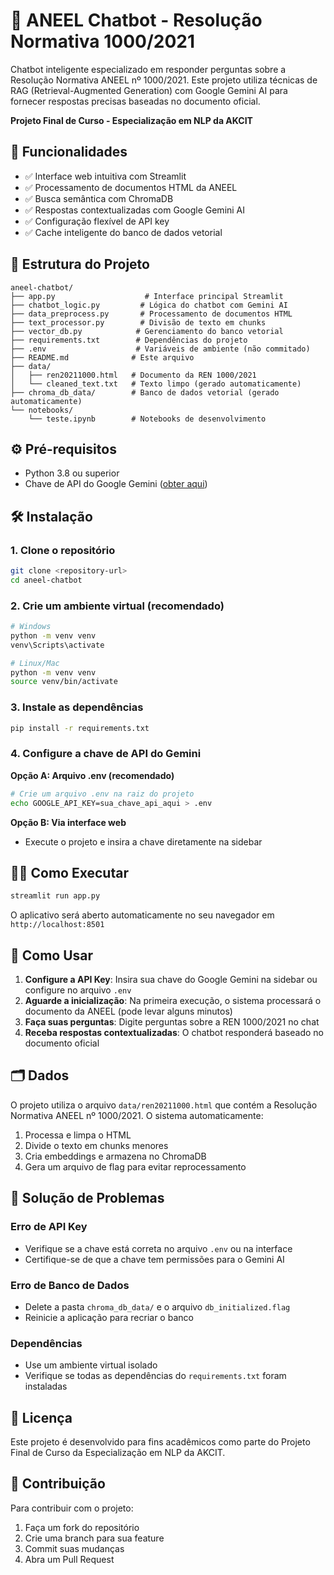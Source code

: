 # 💬 ANEEL Chatbot - Resolução Normativa 1000/2021

Chatbot inteligente especializado em responder perguntas sobre a Resolução Normativa ANEEL nº 1000/2021. Este projeto utiliza técnicas de RAG (Retrieval-Augmented Generation) com Google Gemini AI para fornecer respostas precisas baseadas no documento oficial.

**Projeto Final de Curso - Especialização em NLP da AKCIT**

## 🚀 Funcionalidades

- ✅ Interface web intuitiva com Streamlit
- ✅ Processamento de documentos HTML da ANEEL
- ✅ Busca semântica com ChromaDB
- ✅ Respostas contextualizadas com Google Gemini AI
- ✅ Configuração flexível de API key
- ✅ Cache inteligente do banco de dados vetorial

## 📁 Estrutura do Projeto

```
aneel-chatbot/
├── app.py                    # Interface principal Streamlit
├── chatbot_logic.py         # Lógica do chatbot com Gemini AI
├── data_preprocess.py       # Processamento de documentos HTML
├── text_processor.py        # Divisão de texto em chunks
├── vector_db.py            # Gerenciamento do banco vetorial
├── requirements.txt        # Dependências do projeto
├── .env                    # Variáveis de ambiente (não commitado)
├── README.md              # Este arquivo
├── data/
│   ├── ren20211000.html   # Documento da REN 1000/2021
│   └── cleaned_text.txt   # Texto limpo (gerado automaticamente)
├── chroma_db_data/        # Banco de dados vetorial (gerado automaticamente)
└── notebooks/
    └── teste.ipynb        # Notebooks de desenvolvimento
```

## ⚙️ Pré-requisitos

- Python 3.8 ou superior
- Chave de API do Google Gemini ([obter aqui](https://aistudio.google.com/app/apikey))

## 🛠️ Instalação

### 1. Clone o repositório
```bash
git clone <repository-url>
cd aneel-chatbot
```

### 2. Crie um ambiente virtual (recomendado)
```bash
# Windows
python -m venv venv
venv\Scripts\activate

# Linux/Mac
python -m venv venv
source venv/bin/activate
```

### 3. Instale as dependências
```bash
pip install -r requirements.txt
```

### 4. Configure a chave de API do Gemini

**Opção A: Arquivo .env (recomendado)**
```bash
# Crie um arquivo .env na raiz do projeto
echo GOOGLE_API_KEY=sua_chave_api_aqui > .env
```

**Opção B: Via interface web**
- Execute o projeto e insira a chave diretamente na sidebar

## 🏃‍♂️ Como Executar

```bash
streamlit run app.py
```

O aplicativo será aberto automaticamente no seu navegador em `http://localhost:8501`

## 📖 Como Usar

1. **Configure a API Key**: Insira sua chave do Google Gemini na sidebar ou configure no arquivo `.env`
2. **Aguarde a inicialização**: Na primeira execução, o sistema processará o documento da ANEEL (pode levar alguns minutos)
3. **Faça suas perguntas**: Digite perguntas sobre a REN 1000/2021 no chat
4. **Receba respostas contextualizadas**: O chatbot responderá baseado no documento oficial

## 🗂️ Dados

O projeto utiliza o arquivo `data/ren20211000.html` que contém a Resolução Normativa ANEEL nº 1000/2021. O sistema automaticamente:

1. Processa e limpa o HTML
2. Divide o texto em chunks menores
3. Cria embeddings e armazena no ChromaDB
4. Gera um arquivo de flag para evitar reprocessamento

## 🐛 Solução de Problemas

### Erro de API Key
- Verifique se a chave está correta no arquivo `.env` ou na interface
- Certifique-se de que a chave tem permissões para o Gemini AI

### Erro de Banco de Dados
- Delete a pasta `chroma_db_data/` e o arquivo `db_initialized.flag`
- Reinicie a aplicação para recriar o banco

### Dependências
- Use um ambiente virtual isolado
- Verifique se todas as dependências do `requirements.txt` foram instaladas

## 📝 Licença

Este projeto é desenvolvido para fins acadêmicos como parte do Projeto Final de Curso da Especialização em NLP da AKCIT.

## 👥 Contribuição

Para contribuir com o projeto:
1. Faça um fork do repositório
2. Crie uma branch para sua feature
3. Commit suas mudanças
4. Abra um Pull Request

